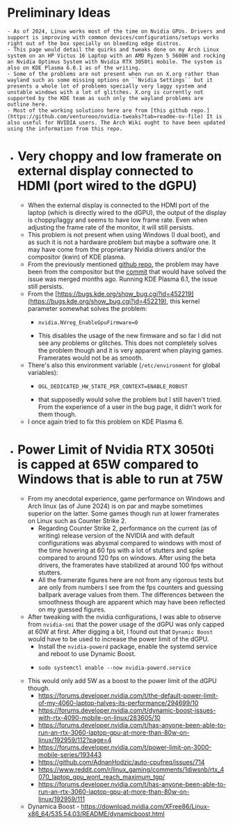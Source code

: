 # Preliminary Ideas
	- As of 2024, Linux works most of the time on Nvidia GPUs. Drivers and support is improving with common devices/configurations/setups works right out of the box specially on bleeding edge distros.
	- This page would detail the quirks and tweaks done on my Arch Linux system on an HP Victus 16 Laptop with an AMD Ryzen 5 5600H and rocking an Nvidia Optimus System with Nvidia RTX 3050ti mobile. The system is also on KDE Plasma 6.0.1 as of the writing.
	- Some of the problems are not present when run on X.org rather than wayland such as some missing options on ``Nvidia Settings`` but it presents a whole lot of problems specially very laggy system and unstable windows with a lot of glitches. X.org is currently not supported by the KDE team as such only the wayland problems are outline here.
	- Most of the working solutions here are from [this github repo.](https://github.com/ventureoo/nvidia-tweaks?tab=readme-ov-file) It is also useful for NVIDIA users. The Arch Wiki ought to have been updated using the information from this repo.
- # Very choppy and low framerate on external display connected to HDMI (port wired to the dGPU)
	- When the external display is connected to the HDMI port of the laptop (which is directly wired to the dGPU), the output of the display is choppy/laggy and seems to have low frame rate. Even when adjusting the frame rate of the monitor, it will still persists.
	- This problem is not present when using Windows (I dual boot), and as such it is not a hardware problem but maybe a software one. It may have come from the proprietary Nvidia drivers and/or the compositor (kwin) of KDE plasma.
	- From the previously mentioned [github repo,](https://github.com/ventureoo/nvidia-tweaks?tab=readme-ov-file) the problem may have been from the compositor but the [commit](https://invent.kde.org/plasma/kwin/-/merge_requests/5115) that would have solved the issue was merged months ago. Running KDE Plasma 6.1, the issue still persists.
	- From the [https://bugs.kde.org/show_bug.cgi?id=452219](https://bugs.kde.org/show_bug.cgi?id=452219), this kernel parameter somewhat solves the problem:
		- ```
		  nvidia.NVreg_EnableGpuFirmware=0
		  ```
		- This disables the usage of the new firmware and so far I did not see any problems or glitches. This does not completely solves the problem though and it is very apparent when playing games. Framerates would not be as smooth.
	- There's also this environment variable (``/etc/environment`` for global variables):
		- ```
		  OGL_DEDICATED_HW_STATE_PER_CONTEXT=ENABLE_ROBUST
		  ```
		- that supposedly would solve the problem but I still haven't tried. From the experience of a user in the bug page, it didn't work for them though.
	- I once again tried to fix this problem on KDE Plasma 6.
- # Power Limit of Nvidia RTX 3050ti is capped at 65W compared to Windows that is able to run at 75W
	- From my anecdotal experience, game performance on Windows and Arch linux (as of June 2024) is on par and maybe sometimes superior on the latter. Some games though run at lower framerates on Linux such as Counter Strike 2.
		- Regarding Counter Strike 2, performance on the current (as of writing) release version of the NVIDIA and with default configurations was abysmal compared to windows with most of the time hovering at 60 fps with a lot of stutters and spike compared to around 120 fps on windows. After using the beta drivers, the framerates have stabilized at around 100 fps without stutters.
		- All the framerate figures here are not from any rigorous tests but are only from numbers I see from the fps counters and guessing ballpark average values from them. The differences between the smoothness though are apparent which may have been reflected on my guessed figures.
	- After tweaking with the nvidia configurations, I was able to observe from `nvidia-smi` that the power usage of the dGPU was only capped at 60W at first. After digging a bit, I found out that `Dynamic Boost` would have to be used to increase the power limit of the dGPU.
		- Install the `nvidia-powerd` package, enable the systemd service and reboot to use Dynamic Boost.
		- ```
		  sudo systemctl enable --now nvidia-powerd.service
		  ```
	- This would only add 5W as a boost to the power limit of the dGPU though.
		- https://forums.developer.nvidia.com/t/the-default-power-limit-of-my-4060-laptop-halves-its-performance/294699/10
		- https://forums.developer.nvidia.com/t/dynamic-boost-issues-with-rtx-4090-mobile-on-linux/283605/10
		- https://forums.developer.nvidia.com/t/has-anyone-been-able-to-run-an-rtx-3060-laptop-gpu-at-more-than-80w-on-linux/192959/112?page=4
		- https://forums.developer.nvidia.com/t/power-limit-on-3000-mobile-series/193443
		- https://github.com/AdnanHodzic/auto-cpufreq/issues/714
		- https://www.reddit.com/r/linux_gaming/comments/1diwsnb/rtx_4070_laptop_gpu_wont_reach_maximum_tgp/
		- https://forums.developer.nvidia.com/t/has-anyone-been-able-to-run-an-rtx-3060-laptop-gpu-at-more-than-80w-on-linux/192959/111
	- Dynamica Boost - https://download.nvidia.com/XFree86/Linux-x86_64/535.54.03/README/dynamicboost.html